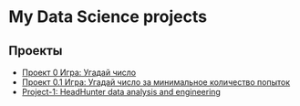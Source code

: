 # My Data Science projects

<!-- From the [SkillFactory Data Science course](https://skillfactory.ru/data-scientist). -->

## Проекты

* [Проект 0 Игра: Угадай число](https://github.com/Serg-NSD/sf_data_science/tree/main/project_0)
* [Проект 0.1 Игра: Угадай число за минимальное количество попыток](https://github.com/Serg-NSD/sf_data_science/tree/main/project_0.1)
* [Project-1: HeadHunter data analysis and engineering](https://github.com/Serg-NSD/sf_data_science/tree/main/project_1)

<!-- ## Ссылки на резюме -->
